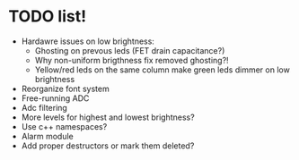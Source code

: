 # TODO list!

- Hardawre issues on low brightness:
  - Ghosting on prevous leds (FET drain capacitance?)
  - Why non-uniform brigthness fix removed ghosting?!
  - Yellow/red leds on the same column make green leds dimmer on low brightness
- Reorganize font system
- Free-running ADC
- Adc filtering
- More levels for highest and lowest brightness?
- Use c++ namespaces?
- Alarm module
- Add proper destructors or mark them deleted?
